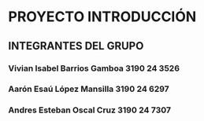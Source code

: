 <html> 
    <head>
        <title> INTEGRANTES DEL GRUPO </title>
    </head>  
    <body> 
        <h1>PROYECTO INTRODUCCIÓN</h1>
        <h2>INTEGRANTES DEL GRUPO</h2>
        <h3>Vivian Isabel Barrios Gamboa 3190 24 3526</h3>
        <h3>Aarón Esaú López Mansilla 3190 24 6297</h3>
        <h3>Andres Esteban Oscal Cruz 3190 24 7307</h3>
    </body>
</html>  
